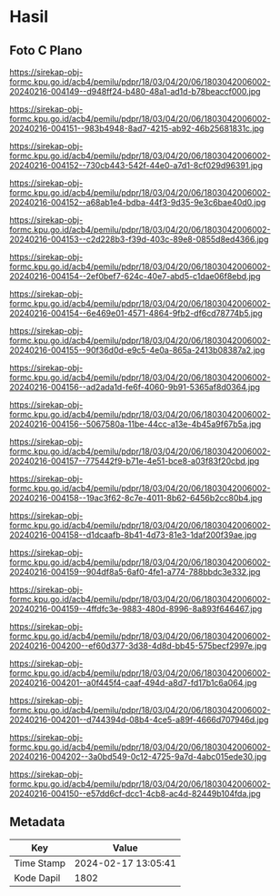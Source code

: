 # Hasil

## Foto C Plano

https://sirekap-obj-formc.kpu.go.id/acb4/pemilu/pdpr/18/03/04/20/06/1803042006002-20240216-004149--d948ff24-b480-48a1-ad1d-b78beaccf000.jpg

https://sirekap-obj-formc.kpu.go.id/acb4/pemilu/pdpr/18/03/04/20/06/1803042006002-20240216-004151--983b4948-8ad7-4215-ab92-46b25681831c.jpg

https://sirekap-obj-formc.kpu.go.id/acb4/pemilu/pdpr/18/03/04/20/06/1803042006002-20240216-004152--730cb443-542f-44e0-a7d1-8cf029d96391.jpg

https://sirekap-obj-formc.kpu.go.id/acb4/pemilu/pdpr/18/03/04/20/06/1803042006002-20240216-004152--a68ab1e4-bdba-44f3-9d35-9e3c6bae40d0.jpg

https://sirekap-obj-formc.kpu.go.id/acb4/pemilu/pdpr/18/03/04/20/06/1803042006002-20240216-004153--c2d228b3-f39d-403c-89e8-0855d8ed4366.jpg

https://sirekap-obj-formc.kpu.go.id/acb4/pemilu/pdpr/18/03/04/20/06/1803042006002-20240216-004154--2ef0bef7-624c-40e7-abd5-c1dae06f8ebd.jpg

https://sirekap-obj-formc.kpu.go.id/acb4/pemilu/pdpr/18/03/04/20/06/1803042006002-20240216-004154--6e469e01-4571-4864-9fb2-df6cd78774b5.jpg

https://sirekap-obj-formc.kpu.go.id/acb4/pemilu/pdpr/18/03/04/20/06/1803042006002-20240216-004155--90f36d0d-e9c5-4e0a-865a-2413b08387a2.jpg

https://sirekap-obj-formc.kpu.go.id/acb4/pemilu/pdpr/18/03/04/20/06/1803042006002-20240216-004156--ad2ada1d-fe6f-4060-9b91-5365af8d0364.jpg

https://sirekap-obj-formc.kpu.go.id/acb4/pemilu/pdpr/18/03/04/20/06/1803042006002-20240216-004156--5067580a-11be-44cc-a13e-4b45a9f67b5a.jpg

https://sirekap-obj-formc.kpu.go.id/acb4/pemilu/pdpr/18/03/04/20/06/1803042006002-20240216-004157--775442f9-b71e-4e51-bce8-a03f83f20cbd.jpg

https://sirekap-obj-formc.kpu.go.id/acb4/pemilu/pdpr/18/03/04/20/06/1803042006002-20240216-004158--19ac3f62-8c7e-4011-8b62-6456b2cc80b4.jpg

https://sirekap-obj-formc.kpu.go.id/acb4/pemilu/pdpr/18/03/04/20/06/1803042006002-20240216-004158--d1dcaafb-8b41-4d73-81e3-1daf200f39ae.jpg

https://sirekap-obj-formc.kpu.go.id/acb4/pemilu/pdpr/18/03/04/20/06/1803042006002-20240216-004159--904df8a5-6af0-4fe1-a774-788bbdc3e332.jpg

https://sirekap-obj-formc.kpu.go.id/acb4/pemilu/pdpr/18/03/04/20/06/1803042006002-20240216-004159--4ffdfc3e-9883-480d-8996-8a893f646467.jpg

https://sirekap-obj-formc.kpu.go.id/acb4/pemilu/pdpr/18/03/04/20/06/1803042006002-20240216-004200--ef60d377-3d38-4d8d-bb45-575becf2997e.jpg

https://sirekap-obj-formc.kpu.go.id/acb4/pemilu/pdpr/18/03/04/20/06/1803042006002-20240216-004201--a0f445f4-caaf-494d-a8d7-fd17b1c6a064.jpg

https://sirekap-obj-formc.kpu.go.id/acb4/pemilu/pdpr/18/03/04/20/06/1803042006002-20240216-004201--d744394d-08b4-4ce5-a89f-4666d707946d.jpg

https://sirekap-obj-formc.kpu.go.id/acb4/pemilu/pdpr/18/03/04/20/06/1803042006002-20240216-004202--3a0bd549-0c12-4725-9a7d-4abc015ede30.jpg

https://sirekap-obj-formc.kpu.go.id/acb4/pemilu/pdpr/18/03/04/20/06/1803042006002-20240216-004150--e57dd6cf-dcc1-4cb8-ac4d-82449b104fda.jpg


## Metadata

| Key        | Value               |
| ---------- | ------------------- |
| Time Stamp | 2024-02-17 13:05:41 |
| Kode Dapil | 1802                |



